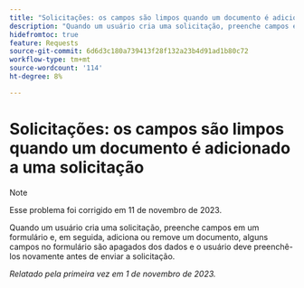 ```yaml
---
title: "Solicitações: os campos são limpos quando um documento é adicionado a uma solicitação"
description: "Quando um usuário cria uma solicitação, preenche campos em um formulário e, em seguida, adiciona ou remove um documento, alguns campos no formulário são apagados dos dados e o usuário deve preenchê-los novamente antes de enviar a solicitação."
hidefromtoc: true
feature: Requests
source-git-commit: 6d6d3c180a739413f28f132a23b4d91ad1b80c72
workflow-type: tm+mt
source-wordcount: '114'
ht-degree: 8%

---
```



# Solicitações: os campos são limpos quando um documento é adicionado a uma solicitação

>[!NOTE]
>
>Esse problema foi corrigido em 11 de novembro de 2023.

Quando um usuário cria uma solicitação, preenche campos em um formulário e, em seguida, adiciona ou remove um documento, alguns campos no formulário são apagados dos dados e o usuário deve preenchê-los novamente antes de enviar a solicitação.

_Relatado pela primeira vez em 1 de novembro de 2023._
